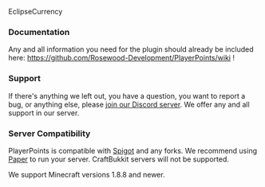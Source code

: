 

EclipseCurrency

### Documentation
Any and all information you need for the plugin should already be included here: https://github.com/Rosewood-Development/PlayerPoints/wiki !

### Support
If there's anything we left out, you have a question, you want to report a bug, or anything else, please [join our Discord server](https://discord.gg/MgUsTBK).  We offer any and all support in our server.

### Server Compatibility
PlayerPoints is compatible with [Spigot](https://www.spigotmc.org/) and any forks.  We recommend using [Paper](https://papermc.io/) to run your server.  CraftBukkit servers will not be supported.

We support Minecraft versions 1.8.8 and newer.
